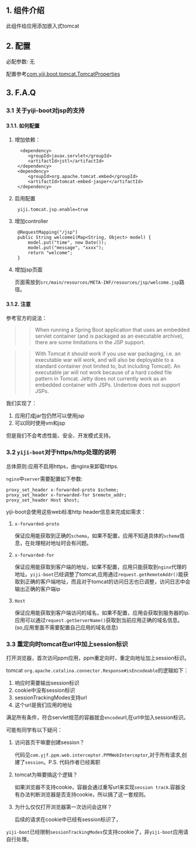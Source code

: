 ## 1. 组件介绍

此组件给应用添加嵌入式tomcat

## 2. 配置
必配参数: 
无

配置参考[com.yiji.boot.tomcat.TomcatProperties](src/main/java/com/yiji/boot/tomcat/TomcatProperties.java)

## 3. F.A.Q

### 3.1 关于yiji-boot对jsp的支持

#### 3.1.1. 如何配置

1. 增加依赖：

	     <dependency>
            <groupId>javax.servlet</groupId>
            <artifactId>jstl</artifactId>
        </dependency>
        <dependency>
            <groupId>org.apache.tomcat.embed</groupId>
            <artifactId>tomcat-embed-jasper</artifactId>
        </dependency>
        
2. 启用配置

		yiji.tomcat.jsp.enable=true

3. 增加controller

		
		@RequestMapping("/jsp")
    	public String welcome1(Map<String, Object> model) {
        	model.put("time", new Date());
        	model.put("message", "xxxx");
        	return "welcome";
    	}
    	
4. 增加jsp页面

	页面需放到`src/main/resources/META-INF/resources/jsp/welcome.jsp`路径。


#### 3.1.2. 注意

参考官方的说法：

>>When running a Spring Boot application that uses an embedded servlet container (and is packaged as an executable archive), there are some limitations in the JSP support.

>>With Tomcat it should work if you use war packaging, i.e. an executable war will work, and will also be deployable to a standard container (not limited to, but including Tomcat). An executable jar will not work because of a hard coded file pattern in Tomcat.
Jetty does not currently work as an embedded container with JSPs.
Undertow does not support JSPs.

我们实现了：

1. 应用打成jar包仍然可以使用jsp
2. 可以同时使用vm和jsp

但是我们不会考虑性能、安全、开发模式支持。


### 3.2 `yiji-boot`对于https/http处理的说明

总体原则:应用不启用https，由nginx来卸载https.



`nginx`中`server`需要配置如下参数:

    proxy_set_header x-forwarded-proto $scheme;
    proxy_set_header x-forwarded-for $remote_addr;
    proxy_set_header Host $host;
	

yiji-boot会使用这些web标准http header信息来完成如需求：


1. `x-forwarded-proto`

	保证应用能获取到正确的`schema`，如果不配置，应用不知道具体的`schema`信息，在处理相对地址时会有问题。
	
2. `x-forwarded-for`

	保证应用能获取到客户端的地址，如果不配置，应用只能获取到`nginx`代理的地址。`yiji-boot`已经调整了tomcat,应用通过`request.getRemoteAddr()`能获取到正确的客户端地址，而且对于tomcat的访问日志也已调整，访问日志中会输出正确的客户端ip
	
3. `Host`

	保证应用能获取到客户端访问的域名，如果不配置，应用会获取到服务器的ip.应用可以通过`request.getServerName()`获取到当前应用正确的域名信息。(so,应用里面不需要配置自己应用的域名信息)
	
### 3.3 重定向时tomcat在url中加上session标识

打开浏览器，首次访问ppm应用，ppm重定向时，重定向地址加上session标识。

tomcat `org.apache.catalina.connector.Response#isEncodeable`的逻辑如下：

1. 响应时需要输出session标识
2. cookie中没有session标识
3. sessionTrackingModes支持url
4. 这个url是我们应用的地址

满足所有条件，符合servlet规范的容器就会`encode`url,在url中加入session标识。

可能有同学有以下疑问：

1. 访问首页干嘛要创建session？

	代码见`com.yjf.ppm.web.interceptor.PPMWebInterceptor`,对于所有请求,创建了`session`。P.S. 代码作者已经离职

2. tomcat为嘛要搞这个逻辑？

	如果浏览器不支持cookie，容器会通过重写url来实现`session track`.容器没有办法判断浏览器是否支持cookie，所以搞了这一套规则。
	
3. 为什么仅仅打开浏览器第一次访问会这样？

	后续的请求在cookie中已经有session标识了，
	

`yiji-boot`已经限制`sessionTrackingModes`仅支持cookie了，非`yiji-boot`应用请自行处理。